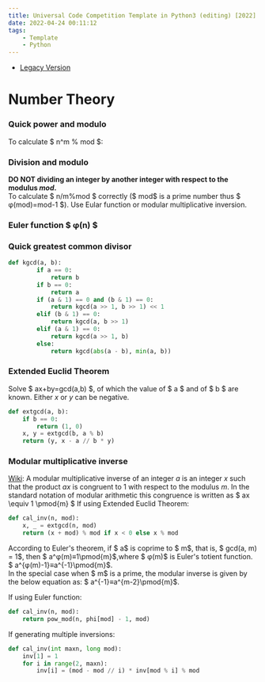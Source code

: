 ```yaml
---
title: Universal Code Competition Template in Python3 (editing) [2022]
date: 2022-04-24 00:11:12
tags:
    - Template
    - Python
---
```


*  [Legacy Version](/posts/41b311d1/)

# Number Theory

### Quick power and modulo
To calculate $ n^m \% mod $:

### Division and modulo
**DO NOT dividing an integer by another integer with respect to the modulus $mod$.**  
To calculate $ n/m\%mod $ correctly ($ mod$ is a prime number thus $ φ(mod)=mod-1 $).
Use Eular function or modular multiplicative inversion.

### Euler function $ φ(n) $

### Quick greatest common divisor

```py
def kgcd(a, b):
        if a == 0:
            return b
        if b == 0:
            return a
        if (a & 1) == 0 and (b & 1) == 0:
            return kgcd(a >> 1, b >> 1) << 1
        elif (b & 1) == 0:
            return kgcd(a, b >> 1)
        elif (a & 1) == 0:
            return kgcd(a >> 1, b)
        else:
            return kgcd(abs(a - b), min(a, b))
```

<!--more-->

### Extended Euclid Theorem

Solve $ ax+by=gcd(a,b) $, of which the value of $ a $ and of $ b $ are known.
Either $x$ or $y$ can be negative.

```py
def extgcd(a, b):
    if b == 0:
        return (1, 0)
    x, y = extgcd(b, a % b)
    return (y, x - a // b * y)
```

### Modular multiplicative inverse

[Wiki](https://en.wikipedia.org/wiki/Modular_multiplicative_inverse): A modular multiplicative inverse of an integer $a$ is an integer $x$ such that the product $ax$ is congruent to 1 with respect to the modulus $m$.
In the standard notation of modular arithmetic this congruence is written as
$
ax \equiv 1 \pmod{m}
$
If using Extended Euclid Theorem:
```py
def cal_inv(n, mod):
    x, _ = extgcd(n, mod)
    return (x + mod) % mod if x < 0 else x % mod
```

According to Euler's theorem, if $ a$ is coprime to $ m$, that is, $ gcd(a, m) = 1$, then $ a^φ(m)≡1\pmod{m}$,where $ φ(m)$ is Euler's totient function.    
 $ a^{φ(m)-1}≡a^{-1}\pmod{m}$.  
In the special case when $ m$ is a prime, the modular inverse is given by the below equation as: $ a^{-1}≡a^{m-2}\pmod{m}$. 

If using Euler function:
```py
def cal_inv(n, mod):
    return pow_mod(n, phi[mod] - 1, mod)
```

If generating multiple inversions:
```py
def cal_inv(int maxn, long mod):
    inv[1] = 1
    for i in range(2, maxn):
        inv[i] = (mod - mod // i) * inv[mod % i] % mod
```